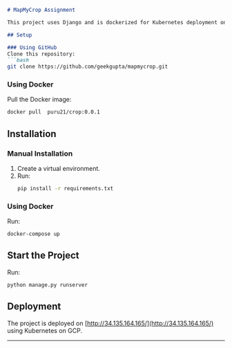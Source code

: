 
```markdown
# MapMyCrop Assignment

This project uses Django and is dockerized for Kubernetes deployment on the Google Cloud Platform (GCP).

## Setup

### Using GitHub
Clone this repository:
```bash
git clone https://github.com/geekgupta/mapmycrop.git
```

### Using Docker
Pull the Docker image:
```bash
docker pull  puru21/crop:0.0.1
```

## Installation

### Manual Installation
1. Create a virtual environment.
2. Run:
   ```bash
   pip install -r requirements.txt
   ```

### Using Docker
Run:
```bash
docker-compose up
```

## Start the Project
Run:
```bash
python manage.py runserver
```

## Deployment
The project is deployed on [http://34.135.164.165/](http://34.135.164.165/) using Kubernetes on GCP.

---

